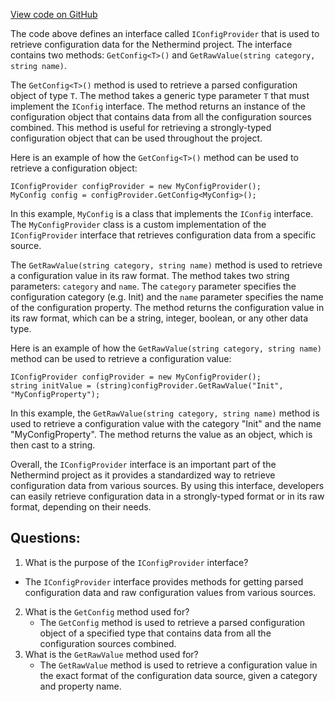 [View code on GitHub](https://github.com/nethermindeth/nethermind/Nethermind.Config/IConfigProvider.cs)

The code above defines an interface called `IConfigProvider` that is used to retrieve configuration data for the Nethermind project. The interface contains two methods: `GetConfig<T>()` and `GetRawValue(string category, string name)`.

The `GetConfig<T>()` method is used to retrieve a parsed configuration object of type `T`. The method takes a generic type parameter `T` that must implement the `IConfig` interface. The method returns an instance of the configuration object that contains data from all the configuration sources combined. This method is useful for retrieving a strongly-typed configuration object that can be used throughout the project.

Here is an example of how the `GetConfig<T>()` method can be used to retrieve a configuration object:

```
IConfigProvider configProvider = new MyConfigProvider();
MyConfig config = configProvider.GetConfig<MyConfig>();
```

In this example, `MyConfig` is a class that implements the `IConfig` interface. The `MyConfigProvider` class is a custom implementation of the `IConfigProvider` interface that retrieves configuration data from a specific source.

The `GetRawValue(string category, string name)` method is used to retrieve a configuration value in its raw format. The method takes two string parameters: `category` and `name`. The `category` parameter specifies the configuration category (e.g. Init) and the `name` parameter specifies the name of the configuration property. The method returns the configuration value in its raw format, which can be a string, integer, boolean, or any other data type.

Here is an example of how the `GetRawValue(string category, string name)` method can be used to retrieve a configuration value:

```
IConfigProvider configProvider = new MyConfigProvider();
string initValue = (string)configProvider.GetRawValue("Init", "MyConfigProperty");
```

In this example, the `GetRawValue(string category, string name)` method is used to retrieve a configuration value with the category "Init" and the name "MyConfigProperty". The method returns the value as an object, which is then cast to a string.

Overall, the `IConfigProvider` interface is an important part of the Nethermind project as it provides a standardized way to retrieve configuration data from various sources. By using this interface, developers can easily retrieve configuration data in a strongly-typed format or in its raw format, depending on their needs.
## Questions: 
 1. What is the purpose of the `IConfigProvider` interface?
   - The `IConfigProvider` interface provides methods for getting parsed configuration data and raw configuration values from various sources.
2. What is the `GetConfig` method used for?
   - The `GetConfig` method is used to retrieve a parsed configuration object of a specified type that contains data from all the configuration sources combined.
3. What is the `GetRawValue` method used for?
   - The `GetRawValue` method is used to retrieve a configuration value in the exact format of the configuration data source, given a category and property name.
